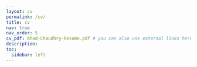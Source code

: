 ```yaml
---
layout: cv
permalink: /cv/
title: cv
nav: true
nav_order: 5
cv_pdf: Ahad-Chaudhry-Resume.pdf # you can also use external links here
description: 
toc:
  sidebar: left
---
```

